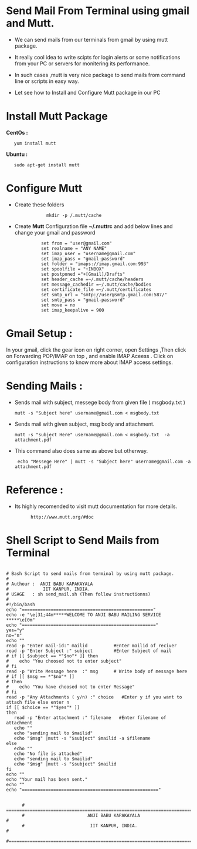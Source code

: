 # **Send Mail From Terminal  using gmail and Mutt.**
   
  - We can send mails from our terminals from gmail by using mutt package. 

  - It really cool idea to write scipts for login alerts  or some notifications from your PC or
    servers for monitering its performance.

  - In such cases ,mutt is very nice package to send mails from command line or scripts in easy way.
  
  - Let see how to Install and Configure Mutt package in our PC

# **Install Mutt Package**

**CentOs   :** 
                 
       yum install mutt  
       
**Ubuntu   :**  

       sudo apt-get install mutt

# **Configure Mutt**

- Create these folders

                  mkdir -p /.mutt/cache
                  
- Create **Mutt** Configuration file **~/.muttrc** and add below lines and change your gmail and password 

                set from = "user@gmail.com"
                set realname = "ANY NAME"
                set imap_user = "username@gmail.com"
                set imap_pass = "gmail-password"
                set folder = "imaps://imap.gmail.com:993"
                set spoolfile = "+INBOX"
                set postponed ="+[Gmail]/Drafts"
                set header_cache =~/.mutt/cache/headers
                set message_cachedir =~/.mutt/cache/bodies
                set certificate_file =~/.mutt/certificates
                set smtp_url = "smtp://user@smtp.gmail.com:587/"
                set smtp_pass = "gmail-password"
                set move = no 
                set imap_keepalive = 900
  
# **Gmail Setup :**

In your gmail, click the gear icon on right corner, open Settings ,Then click on Forwarding POP/IMAP on top , and enable IMAP Aceess . Click on configuration instructions to know more about IMAP access settings.

# **Sending Mails :**
  
  - Sends mail with subject, messege body from given file ( msgbody.txt )
               
        mutt -s "Subject here" username@gmail.com < msgbody.txt
  
  - Sends mail with given subject, msg body and attachment.
  
        mutt -s "subject Here" username@gmail.com < msgbody.txt  -a  attachment.pdf
   
  - This command also does same as above but otherway.
               
         echo "Messege Here" | mutt -s "Subject here" username@gmail.com -a attachment.pdf
   
# **Reference :**
   
   - Its highly recomended to visit mutt documentation for more details.
   
               http://www.mutt.org/#doc
             
             
# **Shell Script to Send Mails from Terminal**             
             
 ```shell
 
# Bash Script to send mails from terminal by using mutt package.
#
# Authour :  ANJI BABU KAPAKAYALA
#             IIT KANPUR, INDIA.
# USAGE   : sh send_mail.sh (Then follow instructionns)
#
#!/bin/bash
echo "=================================================="
echo -e "\e[31;44m*****WELCOME TO ANJI BABU MAILING SERVICE *****\e[0m"
echo "==================================================="
yes="y"
no="n"
echo ""
read -p "Enter mail-id:" mailid          #Enter mailid of reciver
read -p "Enter Subject :" subject        #Enter Subject of mail
# if [[ $subject == *"$no"* ]] then
#    echo "You choosed not to enter subject"
# fi
read -p "Write Message here  :" msg      # Write body of message here
# if [[ $msg == *"$no"* ]] 
# then
#    echo "You have choosed not to enter Message"
# fi
read -p "Any Attachments ( y/n) :" choice   #Enter y if you want to attach file else enter n
 if [[ $choice == *"$yes"* ]] 
 then
    read -p "Enter attachment :" filename   #Enter filename of attachment
    echo ""
    echo "sending mail to $mailid"
    echo "$msg" |mutt -s "$subject" $mailid -a $filename   
 else
    echo ""
    echo "No file is attached" 
    echo "sending mail to $mailid"
    echo "$msg" |mutt -s "$subject" $mailid   
 fi
echo ""
echo "Your mail has been sent."
echo ""
echo "====================================================" 
 ```
 ```
 
       # =========================================================================#
       #                        ANJI BABU KAPAKAYALA                              #
       #                         IIT KANPUR, INDIA.                               #
       #==========================================================================#
 ```





